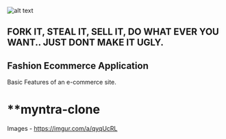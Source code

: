![alt text](https://i.imgur.com/DEJTKfC.png)
## FORK IT, STEAL IT, SELL IT, DO WHAT EVER YOU WANT.. JUST DONT MAKE IT UGLY.
## Fashion Ecommerce Application
  Basic Features of an e-commerce site.
# **myntra-clone

Images - https://imgur.com/a/qyqUcRL
